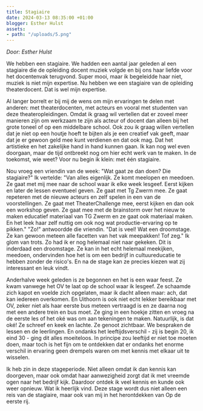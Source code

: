 ```yaml
---
title: Stagiaire
date: 2024-03-13 08:35:00 +01:00
blogger: Esther Hulst
assets:
- path: "/uploads/5.png"
---
```


*Door: Esther Hulst*

We hebben een stagiaire. We hadden een aantal jaar geleden al een stagiaire die de opleiding docent muziek volgde en bij ons haar liefde voor het docentenvak terugvond. Super mooi, maar ik begeleidde haar niet, muziek is niet mijn expertise. Nu hebben we een stagiaire van de opleiding theaterdocent. Dat is wel mijn expertise.

Al langer borrelt er bij mij de wens om mijn ervaringen te delen met anderen: met theaterdocenten, met acteurs en vooral met studenten van deze theateropleidingen. Omdat ik graag wil vertellen dat er zoveel meer manieren zijn om werkzaam te zijn als acteur of docent dan alleen bij het grote toneel of op een middelbare school. Ook zou ik graag willen vertellen dat je niet op een houtje hoeft te bijten als je een creatief vak geeft, maar dat je er gewoon geld mee kunt verdienen en dat ook mag. Dat het artistieke en het zakelijke hand in hand kunnen gaan. Ik kan nog wel even doorgaan, maar de tijd ontbreekt nog om hier echt werk van te maken. In de toekomst, wie weet? Voor nu begin ik klein: met één stagiaire.

Nou vroeg een vriendin van de week: "Wat gaat ze dan doen? Die stagiaire?" Ik vertelde: "Van alles eigenlijk. Ze komt meelopen en meedoen. Ze gaat met mij mee naar de school waar ik elke week lesgeef. Eerst kijken en later de lessen eventueel geven. Ze gaat met Tg Zwerm mee. Ze gaat repeteren met de nieuwe acteurs en zelf spelen in een van de voorstellingen. Ze gaat met TheaterChallenge mee, eerst kijken en dan ook een workshop geven. Ze gaat mee met de brainstorm over het nieuw te maken educatief materiaal van TG Zwerm en ze gaat ook materiaal maken. En het leek haar zelf nuttig om ook nog wat productie-ervaring op te pikken." "Zo!" antwoordde die vriendin. "Dat is veel! Wat een droomstage. Ze kan gewoon meteen alle facetten van het vak meepakken! Tof zeg." Ik glom van trots. Zo had ik er nog helemaal niet naar gekeken. Dit is inderdaad een droomstage. Ze kan in het echt helemaal meekijken, meedoen, ondervinden hoe het is om een bedrijf in cultuureducatie te hebben zonder de risico's. En na de stage kan ze precies kiezen wat zij interessant en leuk vindt.

Anderhalve week geleden is ze begonnen en het is een waar feest. Ze kwam vanwege het OV te laat op de school waar ik lesgeef. Ze schaamde zich kapot en voelde zich opgelaten, maar ik dacht alleen maar: ach, dat kan iedereen overkomen. En Uithoorn is ook niet echt lekker bereikbaar met OV, zeker niet als haar eerste bus meteen vertraagd is en ze daarna nog met een andere trein en bus moet. Ze ging in een hoekje zitten en vroeg na de eerste les of het oké was om aan tekeningen te maken. Natuurlijk, is dat oké! Ze schreef en keek en lachte. Ze genoot zichtbaar. We bespraken de lessen en de leerlingen. En ondanks het leeftijdsverschil - zij is begin 20, ik eind 30 - ging dit alles moeiteloos. In principe zou leeftijd er niet toe moeten doen, maar toch is het fijn om te ontdekken dat er ondanks het enorme verschil in ervaring geen drempels waren om met kennis met elkaar uit te wisselen.

Ik heb zin in deze stageperiode. Niet alleen omdat ik dan kennis kan doorgeven, maar ook omdat haar aanwezigheid zorgt dat ik met vreemde ogen naar het bedrijf kijk. Daardoor ontdek ik veel kennis en kunde ook weer opnieuw. Wat ik heerlijk vind. Deze stage wordt dus niet alleen een reis van de stagiaire, maar ook van mij in het herontdekken van Op de eerste rij.